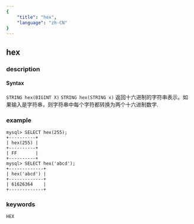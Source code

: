 ```yaml
---
{
    "title": "hex",
    "language": "zh-CN"
}
---
```


<!-- 
Licensed to the Apache Software Foundation (ASF) under one
or more contributor license agreements.  See the NOTICE file
distributed with this work for additional information
regarding copyright ownership.  The ASF licenses this file
to you under the Apache License, Version 2.0 (the
"License"); you may not use this file except in compliance
with the License.  You may obtain a copy of the License at
  http://www.apache.org/licenses/LICENSE-2.0
Unless required by applicable law or agreed to in writing,
software distributed under the License is distributed on an
"AS IS" BASIS, WITHOUT WARRANTIES OR CONDITIONS OF ANY
KIND, either express or implied.  See the License for the
specific language governing permissions and limitations
under the License.
-->

## hex

### description
#### Syntax

`STRING hex(BIGINT X)` `STRING hex(STRING x)`
返回十六进制的字符串表示。如果输入是字符串，则字符串中每个字符都转换为两个十六进制数字.

### example

```
mysql> SELECT hex(255);
+----------+
| hex(255) |
+----------+
| FF       |
+----------+
mysql> SELECT hex('abcd');
+-------------+
| hex('abcd') |
+-------------+
| 61626364    |
+-------------+
```

### keywords
	HEX
